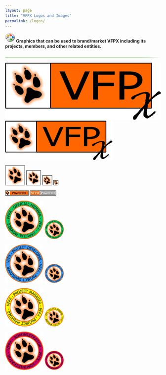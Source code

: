 ```yaml
---
layout: page
title: "VFPX Logos and Images"
permalink: /logos/
---
```


**![palette.png](palette.png) Graphics that can be used to brand/market VFPX including its projects, members, and other related entities.**  

![](hr-g.png)  

![vfpxbanner_large.gif](images/vfpxbanner_large.gif)  
![vfpxbanner_small.gif](images/vfpxbanner_small.gif)  

![vfpxicon_64px.gif](images/vfpxicon_64px.gif) ![vfpxicon_48px.gif](images/vfpxicon_48px.gif) ![vfpxicon_32px.gif](images/vfpxicon_32px.gif) ![vfpxicon_16px.gif](images/vfpxicon_16px.gif)  

![vfpxpoweredby.gif](images/vfpxpoweredby.gif) ![vfpxpoweredby_alternative.gif](images/vfpxpoweredby_alternative.gif)  

![vfpxmember_large.gif](images/vfpxmember_large.gif) ![vfpxmember_small.gif](images/vfpxmember_small.gif)  

![vfpxprojectdeveloper_large.gif](images/vfpxprojectdeveloper_large.gif) ![vfpxprojectdeveloper_small.gif](images/vfpxprojectdeveloper_small.gif)  

![vfpxprojectmanager_large.gif](images/vfpxprojectmanager_large.gif) ![vfpxprojectmanager_small.gif](images/vfpxprojectmanager_small.gif)  

![vfpxadministrator_large.gif](images/vfpxadministrator_large.gif) ![vfpxadministrator_small.gif](images/vfpxadministrator_small.gif)
